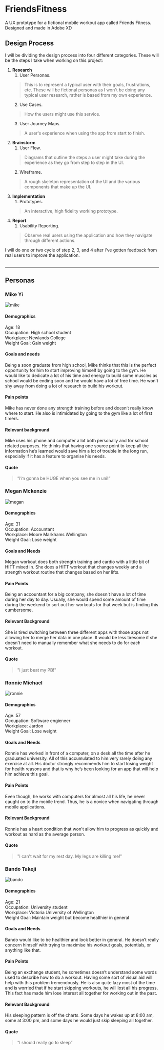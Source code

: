 # FriendsFitness
A UX prototype for a fictional mobile workout app called Friends Fitness. Designed and made in Adobe XD

## Design Process
I will be dividing the design process into four different categories. These will be the steps I take when working on this project:
1. **Research**
    1. User Personas. 
    >This is to represent a typical user with their goals, frustrations, etc. These will be fictional personas as I won't be doing any typical user research, rather is based from my own experience.
    2. Use Cases.
    >How the users might use this service.
    3. User Journey Maps. 
    >A user's experience when using the app from start to finish.
2. **Brainstorm**
    1. User Flow. 
    >Diagrams that outline the steps a user might take during the experience as they go from step to step in the UI.
    2. Wireframe. 
    >A rough skeleton representation of the UI and the various components that make up the UI.
3. **Implementation**
    1. Prototypes. 
    >An interactive, high fidelity working prototype.
4. **Report**
    1. Usability Reporting. 
    >Observe real users using the application and how they navigate through different actions.
    
I will do one or two cycle of step 2, 3, and 4 after I've gotten feedback from real users to improve the application. <br><br>

---

## Personas

### Mike Yi
![mike](https://user-images.githubusercontent.com/27318156/85487680-29390480-b621-11ea-92c5-16f3c17b5302.png)

#### Demographics
Age: 18 <br>
Occupation: High school student <br>
Workplace: Newlands College <br>
Weight Goal: Gain weight <br>

#### Goals and needs
Being a soon graduate from high school, Mike thinks that this is the perfect opportunity for him to start improving himself by going to the gym. He would like to dedicate a lot of his time and energy to build some muscles as school would be ending soon and he would have a lot of free time. He won’t shy away from doing a lot of research to build his workout.

#### Pain points
Mike has never done any strength training before and doesn’t really know where to start. He also is intimidated by going to the gym like a lot of first timers. 

#### Relevant background
Mike uses his phone and computer a lot both personally and for school related purposes. He thinks that having one source point to keep all the information he’s learned would save him a lot of trouble in the long run, especially if it has a feature to organise his needs. 

#### Quote
>“I’m gonna be HUGE when you see me in uni!”


### Megan Mckenzie
![megan](https://user-images.githubusercontent.com/27318156/85487693-31913f80-b621-11ea-91ab-5a1d4ca99b04.png)

#### Demographics
Age: 31 <br>
Occupation: Accountant  <br>
Workplace: Moore Markhams Wellington <br>
Weight Goal: Lose weight <br>

#### Goals and Needs
Megan workout does both strength training and cardio with a little bit of HITT mixed in. She does a HITT workout that changes weekly and a strength workout routine that changes based on her lifts.

#### Pain Points
Being an accountant for a big company, she doesn't have a lot of time during her day to day. Usually, she would spend some amount of time during the weekend to sort out her workouts for that week but is finding this cumbersome.


#### Relevant Background
She is tired switching between three different apps with those apps not allowing her to merge her data in one place. It would be less tiresome if she doesn't need to manually remember what she needs to do for each workout.

#### Quote
>"I just beat my PB!"


### Ronnie Michael
![ronnie](https://user-images.githubusercontent.com/27318156/85487706-3950e400-b621-11ea-90cc-b393423139e5.png)

#### Demographics
Age: 57 <br>
Occupation: Software engieneer <br>
Workplace: Jardon <br>
Weight Goal: Lose weight <br>

#### Goals and Needs
Ronnie has worked in front of a computer, on a desk all the time after he graduated university. All of this accumulated to him very rarely doing any exercise at all. His doctor strongly recommends him to start losing weight for health reasons and that is why he’s been looking for an app that will help him achieve this goal.

#### Pain Points
Even though, he works with computers for almost all his life, he never caught on to the mobile trend. Thus, he is a novice when navigating through mobile applications.

#### Relevant Background
Ronnie has a heart condition that won't allow him to progress as quickly and workout as hard as the average person.

#### Quote
>"I can't wait for my rest day. My legs are killing me!"


### Bando Takeji
![bando](https://user-images.githubusercontent.com/27318156/85487730-4372e280-b621-11ea-887a-21b3e137d2b0.png)

#### Demographics
Age: 21 <br>
Occupation: University student <br>
Workplace: Victoria University of Wellington <br>
Weight Goal: Maintain weight but become healthier in general <br>

#### Goals and Needs
Bando would like to be healthier and look better in general. He doesn’t really concern himself with trying to maximise his workout goals, potentials, or anything like that.

#### Pain Points
Being an exchange student, he sometimes doesn’t understand some words used to describe how to do a workout. Having some sort of visual aid will help with this problem tremendously. He is also quite lazy most of the time and is worried that if he start skipping workouts, he will lost all his progress. This fact has made him lose interest all together for working out in the past. 

#### Relevant Background
His sleeping pattern is off the charts. Some days he wakes up at 8:00 am, some at 3:00 pm, and some days he would just skip sleeping all together.

#### Quote
>“I should really go to sleep”
